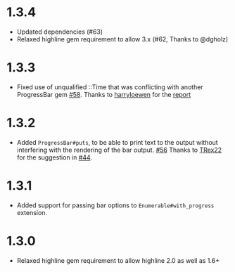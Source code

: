 # 1.3.4

 - Updated dependencies (#63)
 - Relaxed highline gem requirement to allow 3.x (#62, Thanks to @dgholz)

# 1.3.3

 * Fixed use of unqualified ::Time that was conflicting with another
   ProgressBar gem [#58](https://github.com/paul/progress_bar/pull/58).
   Thanks to [harryloewen](https://github.com/harryloewen) for the
   [report](https://github.com/paul/progress_bar/issues/57)

# 1.3.2

 * Added `ProgressBar#puts`, to be able to print text to the output without
   interfering with the rendering of the bar output.
   [#56](https://github.com/paul/progress_bar/pull/56) Thanks to
   [TRex22](https://github.com/TRex22) for the suggestion in
   [#44](https://github.com/paul/progress_bar/pull/44).

# 1.3.1

 * Added support for passing bar options to `Enumerable#with_progress`
   extension.

# 1.3.0

 * Relaxed highline gem requirement to allow highline 2.0 as well as 1.6+


